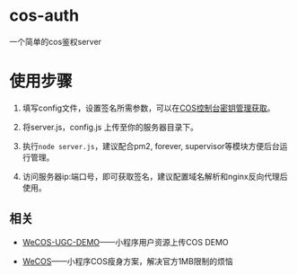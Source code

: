# cos-auth
一个简单的cos鉴权server
# 使用步骤
1. 填写config文件，设置签名所需参数，可以在[COS控制台密钥管理获取](https://console.qcloud.com/cos4/secret)。

2. 将server.js，config.js 上传至你的服务器目录下。

3. 执行`node server.js`，建议配合pm2, forever, supervisor等模块方便后台运行管理。

4. 访问服务器ip:端口号，即可获取签名，建议配置域名解析和nginx反向代理后使用。

## 相关

* [WeCOS-UGC-DEMO](https://github.com/tencentyun/wecos-ugc-upload-demo)——小程序用户资源上传COS DEMO

* [WeCOS](https://github.com/tencentyun/wecos-ugc-upload-demo)——小程序COS瘦身方案，解决官方1MB限制的烦恼
